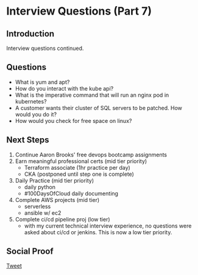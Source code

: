 # Interview Questions (Part 7)

## Introduction

Interview questions continued.

## Questions

- What is yum and apt?
- How do you interact with the kube api?
- What is the imperative command that will run an nginx pod in kubernetes?
- A customer wants their cluster of SQL servers to be patched. How would you do it?
- How would you check for free space on linux?

## Next Steps

1) Continue Aaron Brooks' free devops bootcamp assignments
2) Earn meaningful professional certs (mid tier priority)
    - Terraform associate (1hr practice per day)
    - CKA (postponed until step one is complete)
3) Daily Practice (mid tier priority)
    - daily python
    - #100DaysOfCloud daily documenting
4) Complete AWS projects (mid tier)
    - serverless
    - ansible w/ ec2
5) Complete ci/cd pipeline proj (low tier)
    - with my current technical interview experience, no questions were asked about ci/cd or jenkins. This is now a low tier priority.

## Social Proof

[Tweet](https://twitter.com/lrnallday/status/1356700129357672449)
